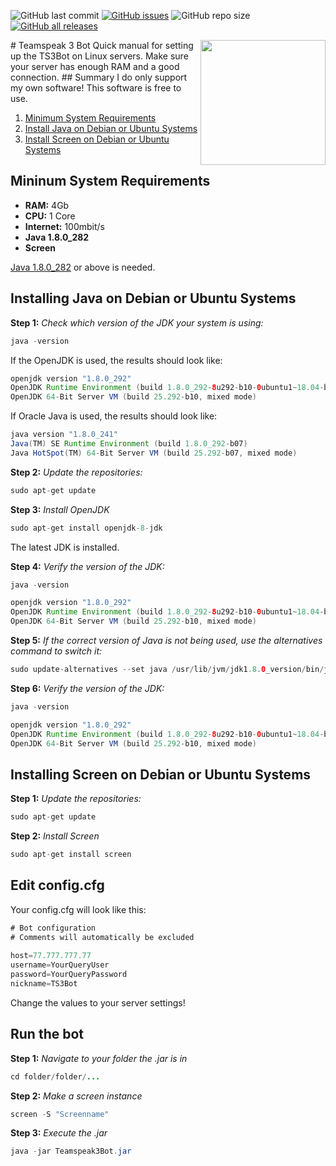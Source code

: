 ![GitHub last commit](https://img.shields.io/github/last-commit/Backxtar/Teamspeak3Bot?color=%230091ff)
[![GitHub issues](https://img.shields.io/github/issues/Backxtar/Teamspeak3Bot?color=%23fc3003)](https://github.com/Backxtar/Teamspeak3Bot/issues)
![GitHub repo size](https://img.shields.io/github/repo-size/Backxtar/Teamspeak3Bot?color=%233aa63a)
[![GitHub all releases](https://img.shields.io/github/downloads/Backxtar/Teamspeak3Bot/total?color=%233aa63a&label=download)](https://github.com/Backxtar/Teamspeak3Bot/releases)

<img align="right" src="https://mlpfyvpfyq69.i.optimole.com/cZ9PPCo-D60oTdJD/w:auto/h:auto/q:auto/https://gameserververgleich.info/wp-content/uploads/TeamSpeak-Server-mieten.png" height="200" width="200">
# Teamspeak 3 Bot
Quick manual for setting up the TS3Bot on Linux servers. Make sure your server has enough RAM and a good connection.
## Summary
I do only support my own software! This software is free to use.

1. [Minimum System Requirements](#mininum-system-requirements)
2. [Install Java on Debian or Ubuntu Systems](#installing-java-on-debian-or-ubuntu-systems)
3. [Install Screen on Debian or Ubuntu Systems](#installing-screen-on-debian-or-ubuntu-systems)

## Mininum System Requirements
* **RAM:** 4Gb
* **CPU:** 1 Core
* **Internet:** 100mbit/s
* **Java 1.8.0_282**
* **Screen**

[Java 1.8.0_282](https://www.oracle.com/de/java/technologies/javase/javase-jdk8-downloads.html) or above is needed.
## Installing Java on Debian or Ubuntu Systems
**Step 1:** _Check which version of the JDK your system is using:_
```java
java -version
```
If the OpenJDK is used, the results should look like:
```java
openjdk version "1.8.0_292"
OpenJDK Runtime Environment (build 1.8.0_292-8u292-b10-0ubuntu1~18.04-b10)
OpenJDK 64-Bit Server VM (build 25.292-b10, mixed mode)
```
If Oracle Java is used, the results should look like:
```java
java version "1.8.0_241"
Java(TM) SE Runtime Environment (build 1.8.0_292-b07)
Java HotSpot(TM) 64-Bit Server VM (build 25.292-b07, mixed mode)
```
**Step 2:** _Update the repositories:_
```java
sudo apt-get update
```
**Step 3:** _Install OpenJDK_
```java
sudo apt-get install openjdk-8-jdk
```
The latest JDK is installed.

**Step 4:** _Verify the version of the JDK:_
```java
java -version
```
```java
openjdk version "1.8.0_292"
OpenJDK Runtime Environment (build 1.8.0_292-8u292-b10-0ubuntu1~18.04-b10)
OpenJDK 64-Bit Server VM (build 25.292-b10, mixed mode)
```
**Step 5:** _If the correct version of Java is not being used, use the alternatives command to switch it:_
```java
sudo update-alternatives --set java /usr/lib/jvm/jdk1.8.0_version/bin/java
```
**Step 6:** _Verify the version of the JDK:_
```java
java -version
```
```java
openjdk version "1.8.0_292"
OpenJDK Runtime Environment (build 1.8.0_292-8u292-b10-0ubuntu1~18.04-b10)
OpenJDK 64-Bit Server VM (build 25.292-b10, mixed mode)
```
## Installing Screen on Debian or Ubuntu Systems
**Step 1:** _Update the repositories:_
```java
sudo apt-get update
```
**Step 2:** _Install Screen_
```java
sudo apt-get install screen
```
## Edit config.cfg
Your config.cfg will look like this:
```java
# Bot configuration
# Comments will automatically be excluded
        
host=77.777.777.77
username=YourQueryUser
password=YourQueryPassword
nickname=TS3Bot
```
Change the values to your server settings!
## Run the bot
**Step 1:** _Navigate to your folder the .jar is in_
```java
cd folder/folder/...
```
**Step 2:** _Make a screen instance_
```java
screen -S "Screenname"
```
**Step 3:** _Execute the .jar_
```java
java -jar Teamspeak3Bot.jar
```